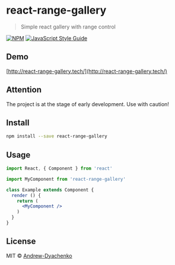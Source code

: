 # react-range-gallery

> Simple react gallery with range control

[![NPM](https://img.shields.io/npm/v/react-range-gallery.svg)](https://www.npmjs.com/package/react-range-gallery) [![JavaScript Style Guide](https://img.shields.io/badge/code_style-standard-brightgreen.svg)](https://standardjs.com)

## Demo
[http://react-range-gallery.tech/](http://react-range-gallery.tech/)

## Attention
The project is at the stage of early development. Use with caution!

## Install

```bash
npm install --save react-range-gallery
```

## Usage

```jsx
import React, { Component } from 'react'

import MyComponent from 'react-range-gallery'

class Example extends Component {
  render () {
    return (
      <MyComponent />
    )
  }
}
```

## License

MIT © [Andrew-Dyachenko](https://github.com/Andrew-Dyachenko)
